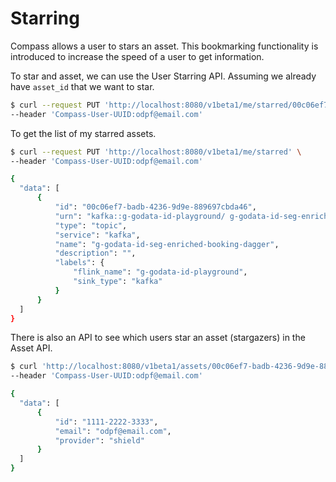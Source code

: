 # Starring

Compass allows a user to stars an asset. This bookmarking functionality is introduced to increase the speed of a user to get information. 

To star and asset, we can use the User Starring API. Assuming we already have `asset_id` that we want to star.

```bash
$ curl --request PUT 'http://localhost:8080/v1beta1/me/starred/00c06ef7-badb-4236-9d9e-889697cbda46' \
--header 'Compass-User-UUID:odpf@email.com'
```

To get the list of my starred assets.
```bash
$ curl --request PUT 'http://localhost:8080/v1beta1/me/starred' \
--header 'Compass-User-UUID:odpf@email.com'

{
  "data": [
      {
          "id": "00c06ef7-badb-4236-9d9e-889697cbda46",
          "urn": "kafka::g-godata-id-playground/ g-godata-id-seg-enriched-booking-dagger",
          "type": "topic",
          "service": "kafka",
          "name": "g-godata-id-seg-enriched-booking-dagger",
          "description": "",
          "labels": {
              "flink_name": "g-godata-id-playground",
              "sink_type": "kafka"
          }
      }
  ]
}
```

There is also an API to see which users star an asset (stargazers) in the Asset API.

```bash
$ curl 'http://localhost:8080/v1beta1/assets/00c06ef7-badb-4236-9d9e-889697cbda46/stargazers' \
--header 'Compass-User-UUID:odpf@email.com'

{
  "data": [
      {
          "id": "1111-2222-3333",
          "email": "odpf@email.com",
          "provider": "shield"
      }
  ]
}
```